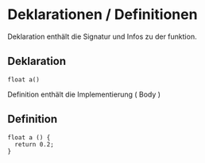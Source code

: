 # Deklarationen / Definitionen
Deklaration enthält die Signatur und Infos zu der funktion.

## Deklaration
```
float a()

```

Definition enthält die Implementierung ( Body )
## Definition
```
float a () {
  return 0.2;
}
```
